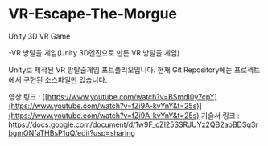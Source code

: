 # VR-Escape-The-Morgue
Unity 3D VR Game

-VR 방탈출 게임(Unity 3D엔진으로 만든 VR 방탈출 게임)

Unity로 제작된 VR 방탈출게임 포트폴리오입니다. 현재 Git Repository에는 프로젝트에서 구현된 소스파일만 있습니다.

영상 링크 : [[https://www.youtube.com/watch?v=BSmdI0y7cpY](https://www.youtube.com/watch?v=fZi9A-kvYnY&t=25s)](https://www.youtube.com/watch?v=fZi9A-kvYnY&t=25s)
기술서 링크 : https://docs.google.com/document/d/1w9F_cZl25SSRJUYz2QB2abBDSq3rbgmQNfaTHBsP1qQ/edit?usp=sharing
